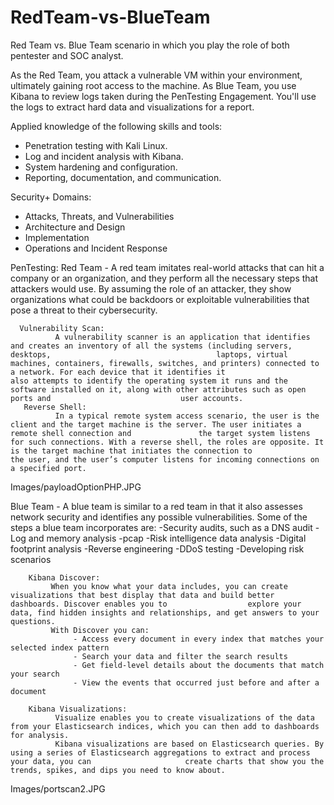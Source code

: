 # RedTeam-vs-BlueTeam
Red Team vs. Blue Team scenario in which you play the role of both pentester and SOC analyst.


As the Red Team, you attack a vulnerable VM within your environment, ultimately gaining root access to the machine. As Blue Team, you use Kibana to review logs taken during the PenTesting Engagement. You'll use the logs to extract hard data and visualizations for a report.

Applied knowledge of the following skills and tools:
 - Penetration testing with Kali Linux.
 - Log and incident analysis with Kibana.
 - System hardening and configuration.
 - Reporting, documentation, and communication.

Security+ Domains:
 - Attacks, Threats, and Vulnerabilities
 - Architecture and Design
 - Implementation
 - Operations and Incident Response

PenTesting:
  Red Team - A red team imitates real-world attacks that can hit a company or an organization, and they perform all the necessary steps that attackers would use. By assuming the role of an attacker, they show organizations what could be backdoors or exploitable vulnerabilities that pose a threat to their cybersecurity.

      Vulnerability Scan:
              A vulnerability scanner is an application that identifies and creates an inventory of all the systems (including servers, desktops,                                     laptops, virtual machines, containers, firewalls, switches, and printers) connected to a network. For each device that it identifies it                                 also attempts to identify the operating system it runs and the software installed on it, along with other attributes such as open ports and                             user accounts.
       Reverse Shell:
              In a typical remote system access scenario, the user is the client and the target machine is the server. The user initiates a remote shell connection and               the target system listens for such connections. With a reverse shell, the roles are opposite. It is the target machine that initiates the connection to                 the user, and the user’s computer listens for incoming connections on a specified port.

Images/payloadOptionPHP.JPG

  
  Blue Team - A blue team is similar to a red team in that it also assesses network security and identifies any possible vulnerabilities.
      Some of the steps a blue team incorporates are:
        -Security audits, such as a DNS audit
        -Log and memory analysis
        -pcap
        -Risk intelligence data analysis
        -Digital footprint analysis
        -Reverse engineering
        -DDoS testing
        -Developing risk scenarios
      
        Kibana Discover: 
             When you know what your data includes, you can create visualizations that best display that data and build better dashboards. Discover enables you to                  explore your data, find hidden insights and relationships, and get answers to your questions. 
             With Discover you can:
                  - Access every document in every index that matches your selected index pattern
                  - Search your data and filter the search results
                  - Get field-level details about the documents that match your search
                  - View the events that occurred just before and after a document
                  
        Kibana Visualizations: 
              Visualize enables you to create visualizations of the data from your Elasticsearch indices, which you can then add to dashboards for analysis.
              Kibana visualizations are based on Elasticsearch queries. By using a series of Elasticsearch aggregations to extract and process your data, you can                     create charts that show you the trends, spikes, and dips you need to know about.


Images/portscan2.JPG


                     
                  
      




